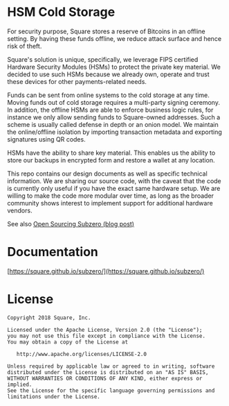 # HSM Cold Storage

For security purpose, Square stores a reserve of Bitcoins in an offline setting. By having these funds offline, we
reduce attack surface and hence risk of theft.

Square's solution is unique, specifically, we leverage FIPS certified Hardware Security Modules (HSMs) to protect the
private key material. We decided to use such HSMs because we already own, operate and trust these devices for other payments-related needs.

Funds can be sent from online systems to the cold storage at any time. Moving funds out of cold storage requires a
multi-party signing ceremony. In addition, the offline HSMs are able to enforce business logic rules, for instance we
only allow sending funds to Square-owned addresses. Such a scheme is usually called defense in depth or an onion model.
We maintain the online/offline isolation by importing transaction metadata and exporting signatures using QR codes.

HSMs have the ability to share key material. This enables us the ability to store our backups in encrypted form and
restore a wallet at any location.

This repo contains our design documents as well as specific technical information. We are sharing our source code, with
the caveat that the code is currently only useful if you have the exact same hardware setup. We are willing to make the
code more modular over time, as long as the broader community shows interest to implement support for additional
hardware vendors.

See also [Open Sourcing Subzero (blog post)](https://medium.com/square-corner-blog/open-sourcing-subzero-ee9e3e071827)

# Documentation

[https://square.github.io/subzero/](https://square.github.io/subzero/)

# License


    Copyright 2018 Square, Inc.

    Licensed under the Apache License, Version 2.0 (the "License");
    you may not use this file except in compliance with the License.
    You may obtain a copy of the License at

       http://www.apache.org/licenses/LICENSE-2.0

    Unless required by applicable law or agreed to in writing, software
    distributed under the License is distributed on an "AS IS" BASIS,
    WITHOUT WARRANTIES OR CONDITIONS OF ANY KIND, either express or implied.
    See the License for the specific language governing permissions and
    limitations under the License.
